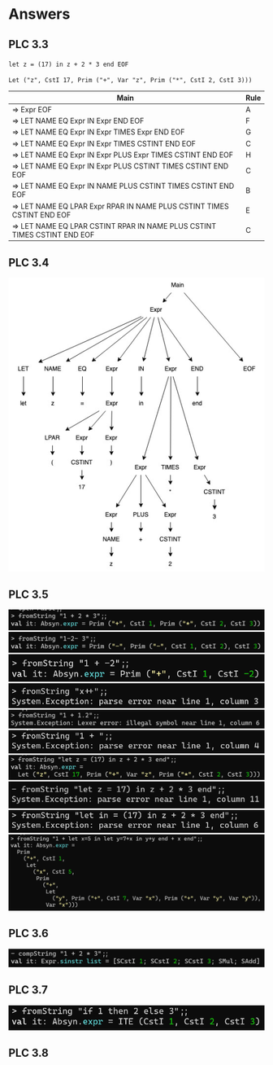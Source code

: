 # Answers

## PLC 3.3

`let z = (17) in z + 2 * 3 end EOF`

`Let ("z", CstI 17, Prim ("+", Var "z", Prim ("*", CstI 2, CstI 3)))`


| Main                                                                     | Rule |
| ------------------------------------------------------------------------ | ---- |
| => Expr EOF                                                              | A    |
| => LET NAME EQ Expr IN Expr END EOF                                      | F    |
| => LET NAME EQ Expr IN Expr TIMES Expr END EOF                           | G    |
| => LET NAME EQ Expr IN Expr TIMES CSTINT END EOF                         | C    |
| => LET NAME EQ Expr IN Expr PLUS Expr TIMES CSTINT END EOF               | H    |
| => LET NAME EQ Expr IN Expr PLUS CSTINT TIMES CSTINT END EOF             | C    |
| => LET NAME EQ Expr IN NAME PLUS CSTINT TIMES CSTINT END EOF             | B    |
| => LET NAME EQ LPAR Expr RPAR IN NAME PLUS CSTINT TIMES CSTINT END EOF   | E    |
| => LET NAME EQ LPAR CSTINT RPAR IN NAME PLUS CSTINT TIMES CSTINT END EOF | C    |

## PLC 3.4
![](https://github.com/REXKrash/PRDAT2022/blob/main/Lectures/Lec03/Diagrams/Exercise3_4.jpg?raw=true)


## PLC 3.5
![](https://github.com/REXKrash/PRDAT2022/blob/main/Lectures/Lec03/Images/fromString1.png?raw=true)
![](https://github.com/REXKrash/PRDAT2022/blob/main/Lectures/Lec03/Images/fromString2.png?raw=true)
![](https://github.com/REXKrash/PRDAT2022/blob/main/Lectures/Lec03/Images/fromString3.png?raw=true)
![](https://github.com/REXKrash/PRDAT2022/blob/main/Lectures/Lec03/Images/fromString4.png?raw=true)
![](https://github.com/REXKrash/PRDAT2022/blob/main/Lectures/Lec03/Images/fromString5.png?raw=true)
![](https://github.com/REXKrash/PRDAT2022/blob/main/Lectures/Lec03/Images/fromString6.png?raw=true)
![](https://github.com/REXKrash/PRDAT2022/blob/main/Lectures/Lec03/Images/fromString7.png?raw=true)
![](https://github.com/REXKrash/PRDAT2022/blob/main/Lectures/Lec03/Images/fromString8.png?raw=true)
![](https://github.com/REXKrash/PRDAT2022/blob/main/Lectures/Lec03/Images/fromString9.png?raw=true)
![](https://github.com/REXKrash/PRDAT2022/blob/main/Lectures/Lec03/Images/fromString10.png?raw=true)

## PLC 3.6
![](https://github.com/REXKrash/PRDAT2022/blob/main/Lectures/Lec03/Images/compString.png?raw=true)


## PLC 3.7
![](https://github.com/REXKrash/PRDAT2022/blob/main/Lectures/Lec03/Images/IfThenElse.png?raw=true)


## PLC 3.8
